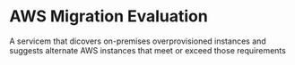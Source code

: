 # AWS Migration Evaluation

A servicem that dicovers on-premises overprovisioned instances and suggests alternate AWS instances that meet or exceed those requirements
